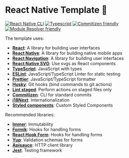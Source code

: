 # React Native Template 🚀
[![React Native CLI](https://badgen.net/badge/React%20Native/CLI/red)](https://www.typescriptlang.org/)
[![Typescript](https://badgen.net/badge/Built%20With/Typescript/blue)](https://www.typescriptlang.org/)
[![Commitizen friendly](https://badgen.net/badge/Commitizen/Friendly/green)](https://www.typescriptlang.org/)
[![Module Resolver friendly](https://badgen.net/badge/Module%20Resolver/Friendly/green)](https://www.typescriptlang.org/)

The template uses:

- **[React](https://reactjs.org/)**: A library for building user interfaces
- **[React Native](https://reactnative.dev/)**: A library for building native mobile apps
- **[React Navigation](https://reactnavigation.org/)**: A library for building user interfaces
- **[React Native SVG](https://github.com/software-mansion/react-native-svg/)**: Use svgs as React components
- **[TypeScript](https://www.typescriptlang.org/)**: JavaScript with types
- **[ESLint](https://eslint.org/)**: JavaScript/TypeScript Linter for static testing
- **[Prettier](https://prettier.io/)**: JavaScript/TypeScript formatter
- **[Husky](https://typicode.github.io/husky/#/)**: Git hooks (bind commands to git actions)
- **[Lint staged](https://github.com/okonet/lint-staged)**: Perform actions on staged files only
- **[Commitizen](http://commitizen.github.io/cz-cli/)**: CLI for standard commits
- **[i18Next](https://www.i18next.com/)**: Internationalization
- **[Styled components](https://styled-components.com/)**: Custom Styled Components

Recommended libraries:

- **[Immer](https://immerjs.github.io/immer/)**: Immutability
- **[Formik](https://formik.org/)**: Hooks for handling forms
- **[React Hook Form](https://react-hook-form.com/)**: Hooks for handling forms
- **[Yup](https://www.npmjs.com/package/yup)**: Validation schemas for forms
- **[Apisauce](https://github.com/infinitered/apisauce)**: HTTP client library
- **[Jest](https://jestjs.io/)**: Testing framework
